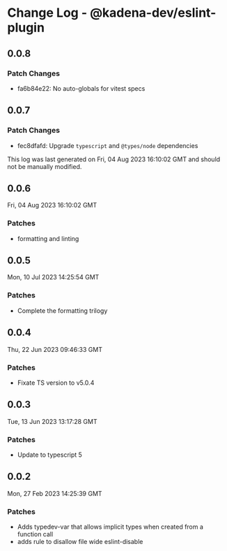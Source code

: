 # Change Log - @kadena-dev/eslint-plugin

## 0.0.8

### Patch Changes

- fa6b84e22: No auto-globals for vitest specs

## 0.0.7

### Patch Changes

- fec8dfafd: Upgrade `typescript` and `@types/node` dependencies

This log was last generated on Fri, 04 Aug 2023 16:10:02 GMT and should not be
manually modified.

## 0.0.6

Fri, 04 Aug 2023 16:10:02 GMT

### Patches

- formatting and linting

## 0.0.5

Mon, 10 Jul 2023 14:25:54 GMT

### Patches

- Complete the formatting trilogy

## 0.0.4

Thu, 22 Jun 2023 09:46:33 GMT

### Patches

- Fixate TS version to v5.0.4

## 0.0.3

Tue, 13 Jun 2023 13:17:28 GMT

### Patches

- Update to typescript 5

## 0.0.2

Mon, 27 Feb 2023 14:25:39 GMT

### Patches

- Adds typedev-var that allows implicit types when created from a function call
- adds rule to disallow file wide eslint-disable
